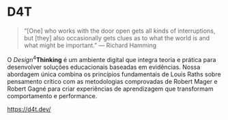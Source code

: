 # D4T

> “[One] who works with the door open gets all kinds of interruptions, but [they] also occasionally gets clues as to what the world is and what might be important.” — Richard Hamming

O *Design*<sup>4</sup>**Thinking** é um ambiente digital que integra teoria e prática para desenvolver soluções educacionais baseadas em evidências. Nossa abordagem única combina os princípios fundamentais de Louis Raths sobre pensamento crítico com as metodologias comprovadas de Robert Mager e Robert Gagné para criar experiências de aprendizagem que transformam comportamento e performance.

https://d4t.dev/